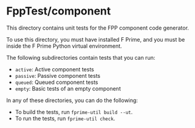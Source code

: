 # FppTest/component

This directory contains unit tests for the FPP component code generator.

To use this directory, you must have installed F Prime, and you must be inside 
the F Prime Python virtual environment.

The following subdirectories contain tests that you can run:

* `active`: Active component tests
* `passive`: Passive component tests
* `queued`: Queued component tests
* `empty`: Basic tests of an empty component

In any of these directories, you can do the following:

* To build the tests, run `fprime-util build --ut`.
* To run the tests, run `fprime-util check`.
